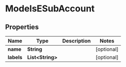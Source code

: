 
# ModelsESubAccount

## Properties
Name | Type | Description | Notes
------------ | ------------- | ------------- | -------------
**name** | **String** |  |  [optional]
**labels** | **List&lt;String&gt;** |  |  [optional]



